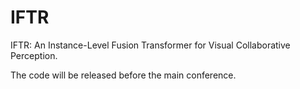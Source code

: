 # IFTR
IFTR: An Instance-Level Fusion Transformer for Visual Collaborative Perception. 

The code will be released before the main conference.

